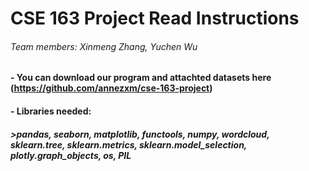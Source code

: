 # CSE 163 Project Read Instructions
###### Team members: Xinmeng Zhang, Yuchen Wu

#### - You can download our program and attachted datasets here (https://github.com/annezxm/cse-163-project)

#### - Libraries needed: 
##### >pandas, seaborn, matplotlib, functools, numpy, wordcloud, sklearn.tree, sklearn.metrics, sklearn.model_selection, plotly.graph_objects, os, PIL


